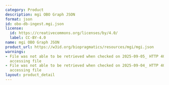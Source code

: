 ```yaml
---
category: Product
description: mgi OBO Graph JSON
format: json
id: obo-db-ingest.mgi.json
license:
  id: https://creativecommons.org/licenses/by/4.0/
  label: CC-BY-4.0
name: mgi OBO Graph JSON
product_url: https://w3id.org/biopragmatics/resources/mgi/mgi.json
warnings:
- File was not able to be retrieved when checked on 2025-09-05_ HTTP 404 error when
  accessing file
- File was not able to be retrieved when checked on 2025-09-04_ HTTP 404 error when
  accessing file
layout: product_detail
---
```


